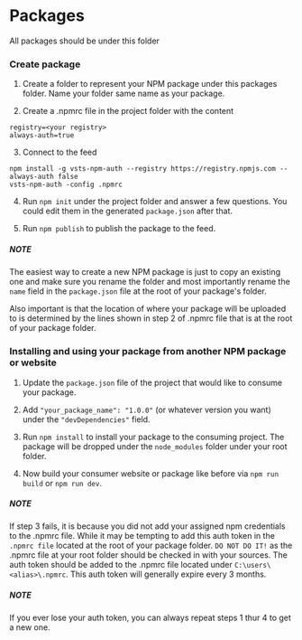# Packages

All packages should be under this folder


### Create package

1. Create a folder to represent your NPM package under this packages folder. Name your folder same name as your package.

2. Create a .npmrc file in the project folder with the content
```
registry=<your registry>
always-auth=true
```

3. Connect to the feed
```
npm install -g vsts-npm-auth --registry https://registry.npmjs.com --always-auth false
vsts-npm-auth -config .npmrc
```

4. Run ```npm init``` under the project folder and answer a few questions. You could edit them in the generated ```package.json``` after that.

5. Run ```npm publish``` to publish the package to the feed.


##### NOTE

The easiest way to create a new NPM package is just to copy an existing one and make sure you rename the folder 
and most importantly rename the ```name``` field in the ```package.json``` file at the root of your package's folder.

Also important is that the location of where your package will be uploaded to is determined by the lines shown in step 2
of .npmrc file that is at the root of your package folder.


### Installing and using your package from another NPM package or website

1. Update the ```package.json``` file of the project that would like to consume your package.

2. Add ```"your_package_name": "1.0.0"``` (or whatever version you want) under the ```"devDependencies"``` field.

3. Run ```npm install``` to install your package to the consuming project. The package will be dropped under the ```node_modules``` folder 
under your root folder. 

4. Now build your consumer website or package like before via ```npm run build``` or ```npm run dev```.


##### NOTE

If step 3 fails, it is because you did not add your assigned npm credentials to the .npmrc file. While it may be tempting to add this
auth token in the ```.npmrc file``` located at the root of your package folder. ```DO NOT DO IT!``` as the .npmrc file at your root
folder should be checked in with your sources. The auth token should be added to the .npmrc file located under ```C:\users\<alias>\.npmrc```. 
This auth token will generally expire every 3 months.


##### NOTE
If you ever lose your auth token, you can always repeat steps 1 thur 4 to get a new one.

